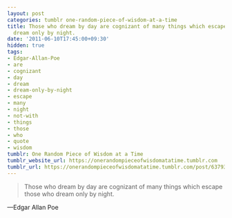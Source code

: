 ```yaml
---
layout: post
categories: tumblr one-random-piece-of-wisdom-at-a-time
title: Those who dream by day are cognizant of many things which escape those who
  dream only by night.
date: '2011-06-10T17:45:00+09:30'
hidden: true
tags:
- Edgar-Allan-Poe
- are
- cognizant
- day
- dream
- dream-only-by-night
- escape
- many
- night
- not-with
- things
- those
- who
- quote
- wisdom
tumblr: One Random Piece of Wisdom at a Time
tumblr_website_url: https://onerandompieceofwisdomatatime.tumblr.com
tumblr_url: https://onerandompieceofwisdomatatime.tumblr.com/post/6379317057/those-who-dream-by-day-are-cognizant-of-many
---
```

> Those who dream by day are cognizant of many things which escape those who dream only by night.

—Edgar Allan Poe
